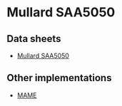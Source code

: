 # Mullard SAA5050

## Data sheets

* [Mullard SAA5050](https://web.archive.org/web/20160303193433/http://www-uxsup.csx.cam.ac.uk/~bjh21/BBCdata/SAA5050.pdf)

## Other implementations

* [MAME](https://github.com/mamedev/mame/blob/master/src/devices/video/saa5050.cpp)